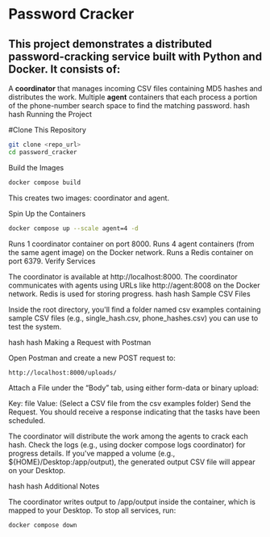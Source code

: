 # Password Cracker

## This project demonstrates a distributed password-cracking service built with Python and Docker. It consists of:

A **coordinator** that manages incoming CSV files containing MD5 hashes and distributes the work.
Multiple **agent** containers that each process a portion of the phone-number search space to find the matching password.
hash hash Running the Project

#Clone This Repository

```bash
git clone <repo_url>
cd password_cracker
```

Build the Images

```bash
docker compose build
```

This creates two images: coordinator and agent.

Spin Up the Containers

```bash
docker compose up --scale agent=4 -d
```

Runs 1 coordinator container on port 8000.
Runs 4 agent containers (from the same agent image) on the Docker network.
Runs a Redis container on port 6379.
Verify Services

The coordinator is available at http://localhost:8000.
The coordinator communicates with agents using URLs like http://agent:8008 on the Docker network.
Redis is used for storing progress.
hash hash Sample CSV Files

Inside the root directory, you'll find a folder named csv examples containing sample CSV files (e.g., single_hash.csv, phone_hashes.csv) you can use to test the system.

hash hash Making a Request with Postman

Open Postman and create a new POST request to:

```bash
http://localhost:8000/uploads/
```

Attach a File under the “Body” tab, using either form-data or binary upload:

Key: file
Value: (Select a CSV file from the csv examples folder)
Send the Request. You should receive a response indicating that the tasks have been scheduled.

The coordinator will distribute the work among the agents to crack each hash. Check the logs (e.g., using docker compose logs coordinator) for progress details. If you've mapped a volume (e.g., ${HOME}/Desktop:/app/output), the generated output CSV file will appear on your Desktop.

hash hash Additional Notes

The coordinator writes output to /app/output inside the container, which is mapped to your Desktop.
To stop all services, run:

```bash
docker compose down
```
